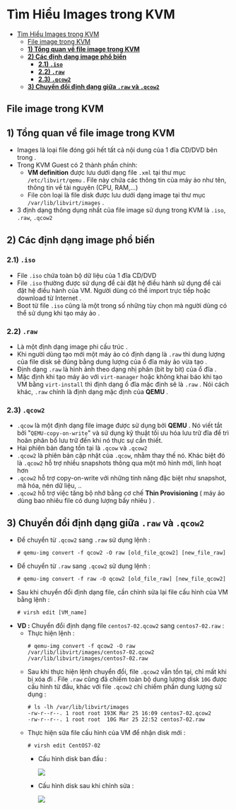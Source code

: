 # Tìm Hiểu Images trong KVM 

- [Tìm Hiểu Images trong KVM](#tìm-hiểu-images-trong-kvm)
  - [File image trong KVM](#file-image-trong-kvm)
  - [**1) Tổng quan về file image trong KVM**](#1-tổng-quan-về-file-image-trong-kvm)
  - [**2) Các định dạng image phổ biến**](#2-các-định-dạng-image-phổ-biến)
    - [**2.1) `.iso`**](#21-iso)
    - [**2.2) `.raw`**](#22-raw)
    - [**2.3) `.qcow2`**](#23-qcow2)
  - [**3) Chuyển đổi định dạng giữa `.raw` và `.qcow2`**](#3-chuyển-đổi-định-dạng-giữa-raw-và-qcow2)

##  File image trong KVM
## **1) Tổng quan về file image trong KVM**
- Images là loại file đóng gói hết tất cả nội dung của 1 đĩa CD/DVD bên trong .
- Trong KVM Guest có 2 thành phần chính:
    - **VM definition** được lưu dưới dạng file `.xml` tại thư mục `/etc/libvirt/qemu` . File này chứa các thông tin của máy ảo như tên, thông tin về tài nguyên (CPU, RAM,...)
    - File còn loại là file disk được lưu dưới dạng image tại thư mục `/var/lib/libvirt/images` .
- 3 định dạng thông dụng nhất của file image sử dụng trong KVM là `.iso`, `.raw`, `.qcow2`
## **2) Các định dạng image phổ biến**
### **2.1) `.iso`**
- File `.iso` chứa toàn bộ dữ liệu của 1 đĩa CD/DVD
- File `.iso` thường được sử dụng để cài đặt hệ điều hành sử dụng để cài đặt hệ điều hành của VM. Người dùng có thể import trực tiếp hoặc download từ Internet .
- Boot từ file `.iso` cũng là một trong số những tùy chọn mà người dùng có thể sử dụng khi tạo máy ảo .
### **2.2) `.raw`**
- Là một định dạng image phi cấu trúc .
- Khi người dùng tạo mới một máy ảo có định dạng là `.raw` thì dung lượng của file disk sẽ đúng bằng dung lượng của ổ đĩa máy ảo vừa tạo .
- Định dạng `.raw` là hình ảnh theo dạng nhị phân (bit by bit) của ổ đĩa .
- Mặc định khi tạo máy ảo với `virt-manager` hoặc không khai báo khi tạo VM bằng `virt-install` thì định dạng ổ đĩa mặc định sẽ là `.raw` . Nói cách khác, `.raw` chính là định dạng mặc định của **QEMU** .
### **2.3) `.qcow2`**
- `.qcow` là một định dạng file image được sử dụng bởi **QEMU** . Nó viết tắt bởi "`QEMU-copy-on-write`" và sử dụng kỹ thuật tối ưu hóa lưu trữ đĩa để trì hoãn phân bổ lưu trữ đến khi nó thực sự cần thiết.
- Hai phiên bản đang tồn tại là `.qcow` và `.qcow2` 
- `.qcow2` là phiên bản cập nhật của `.qcow`, nhằm thay thế nó. Khác biệt đó là `.qcow2` hỗ trợ nhiều snapshots thông qua một mô hình mới, linh hoạt hơn
- `.qcow2` hỗ trợ copy-on-write với những tính năng đặc biệt như snapshot, mã hóa, nén dữ liệu, ..
- `.qcow2` hỗ trợ việc tăng bộ nhớ bằng cơ chế **Thin Provisioning** ( máy ảo dùng bao nhiêu file có dung lượng bấy nhiêu ) .

## **3) Chuyển đổi định dạng giữa `.raw` và `.qcow2`**
- Để chuyển từ `.qcow2` sang `.raw` sử dụng lệnh :
    ```
    # qemu-img convert -f qcow2 -O raw [old_file_qcow2] [new_file_raw]
    ```
- Để chuyển từ `.raw` sang `.qcow2` sử dụng lệnh :
    ```
    # qemu-img convert -f raw -O qcow2 [old_file_raw] [new_file_qcow2]
    ```
- Sau khi chuyển đổi định dạng file, cần chỉnh sửa lại file cấu hình của VM bằng lệnh :
    ```
    # virsh edit [VM_name]
    ```
- **VD :** Chuyển đổi định dạng file `centos7-02.qcow2` sang `centos7-02.raw` :
    - Thực hiện lệnh :
        ```
        # qemu-img convert -f qcow2 -O raw /var/lib/libvirt/images/centos7-02.qcow2 /var/lib/libvirt/images/centos7-02.raw
        ```
    - Sau khi thực hiện lệnh chuyển đổi, file `.qcow2` vẫn tồn tại, chỉ mất khi bị xóa đi . File `.raw` cũng đã chiếm toàn bộ dung lượng disk `10G` được cấu hình từ đầu, khác với file `.qcow2` chỉ chiếm phần dung lượng sử dụng :
        ```
        # ls -lh /var/lib/libvirt/images
        -rw-r--r--. 1 root root 193K Mar 25 16:09 centos7-02.qcow2
        -rw-r--r--. 1 root root  10G Mar 25 22:52 centos7-02.raw
        ```
    - Thực hiện sửa file cấu hình của VM để nhận disk mới :
        ```
        # virsh edit CentOS7-02
        ```
        - Cấu hình disk ban đầu :

            <img src=https://i.imgur.com/qHXonjg.png>
        
        - Cấu hình disk sau khi chỉnh sửa :

            <img src=https://i.imgur.com/OiKLGQE.png>




